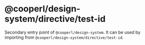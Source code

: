 # @cooperl/design-system/directive/test-id

Secondary entry point of `@cooperl/design-system`. It can be used by importing from `@cooperl/design-system/directive/test-id`.

